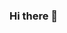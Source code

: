 ### Hi there 👋

<!--
**eotorres/eotorres** is a ✨ _special_ ✨ repository because its `README.md` (this file) appears on your GitHub profile.

Here are some ideas to get you started:

Who am I?
💻 Data Scientist Student 🥰.
📊 Business Intelligence.
🎓 Bachelor of Information Systems - UNIFEB.
🎓 Master in Business Administration Project Management - UNOPAR.
🥰 Data Lover


Skills 💻
🐍 Python.
📈 R.
🗄 SQL.
🧮 Power BI.
🔮 Machine Learning.
📊 Data Visualization
🧪 Survival Analysis.


Find me around the world 🌎
Linkedin : (https://www.linkedin.com/in/emmanuel-orestes-torres-038a5869/)
